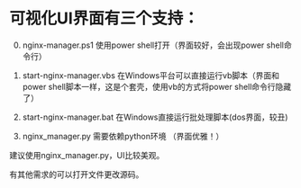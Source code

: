# 可视化UI界面有三个支持：

0. nginx-manager.ps1   使用power shell打开（界面较好，会出现power shell命令行）

1. start-nginx-manager.vbs  在Windows平台可以直接运行vb脚本（界面和power shell脚本一样，这是个套壳，使用vb的方式将power shell命令行隐藏了）

2. start-nginx-manager.bat 在Windows直接运行批处理脚本(dos界面，较丑)

3. nginx_manager.py  需要依赖python环境 （界面优雅！）

建议使用nginx_manager.py，UI比较美观。

有其他需求的可以打开文件更改源码。
